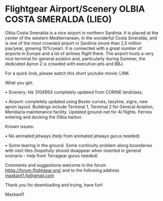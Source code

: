 # Flightgear Airport/Scenery OLBIA COSTA SMERALDA (LIEO)


Olbia Costa Smeralda is a nice airport in northern Sardinia. It is placed at the center of the western Mediterranean, in the wonderful Costa Smeralda, and is one of the most crowded airport in Sardinia (more than 2,5 million pax/year, growing 10%/year). It is connected with a great number of airports in Europe and a lot of airlines flight there. The airport hosts a very nice terminal for general aviation and, particularly during Summer, the dedicated Apron 2 is crowded with executive-jets and BBJ.

For a quick look, please watch this short youtube movie: LINK

What you get:

•	Scenery: tile 3104954 completely updated from CORINE landclass.

•	Airport: completely updated using Bezier curves, taxyline, signs, new apron layout. Buildings include Terminal 1, Terminal 2 for General Aviation, Meridiana maintenance facility. Updated ground-net for AI flights. Ferries entering and docking the Olbia harbor.

Known issues:

•	No animated jetways (help from animated jetways gurus needed)

•	Some tearing in the ground. Some continuity problem along boundaries with next tiles (hopefully should disappear when inserted in general scenario – help from Terragear gurus needed)

Comments and suggestions welcome in the forum https://forum.flightgear.org/ and to the following address maxkant1.fg@gmail.com

Thank you for downloading and trying, have fun!

Maxkant1
